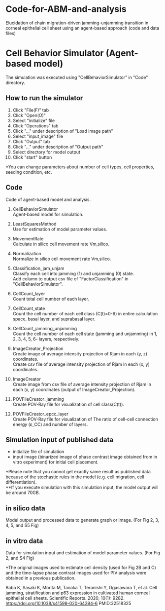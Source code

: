 # Code-for-ABM-and-analysis
Elucidation of chain migration-driven jamming-unjamming transition in corneal epithelial cell sheet using an agent-based approach (code and data files)

# Cell Behavior Simulator (Agent-based model)
The simulation was executed using "CellBehaviorSimulator" in "Code" directory.
## How to run the simulator
1. Click "File(F)" tab 
2. Click "Open(O)"
3. Select "initialize" file
4. Click "Operations" tab
5. Click "..." under description of "Load image path"
6. Select "input_image" file
7. Click "Output" tab
8. Click "..." under description of "Output path"
9. Select directory for model output
10. Click "start" button

*You can change parameters about number of cell types, cell properties, seeding condition, etc.

## Code
Code of agent-based model and analysis.
1. CellBehaviorSimulator  
    Agent-based model for simulation.

2. LeastSquaresMethod  
    Use for estimation of model parameter values.

3. MovementRate  
    Calculate in silico cell movement rate Vm,silico.

4. Normalization  
    Normalize in silico cell movement rate Vm,silico.

5. Classification_jam_unjam  
    Classify each cell into jamming (1) and unjamming (0) state.  
    Add column to output csv file of "FactorClassification" in "CellBehaviorSimulator".

6. CellCount_layer  
    Count total cell number of each layer.

7. CellCount_state  
    Count the cell number of each cell class (C(t)=0-6) in entire calculation space, basal layer, and suprabasal layer.

8. CellCount_jamming_unjamming  
    Count the cell number of each cell state (jamming and unjamming) in 1, 2, 3, 4, 5, 6- layers, respectively.

9. ImageCreator_Projection  
    Create image of average intensity projection of Rjam in each (y, z) coordinates.  
    Create csv file of average intensity projection of Rjam in each (x, y) coordinates.

10. ImageCreator  
    Create image from csv file of average intensity projection of Rjam in each (x, y) coordinates (output of ImageCreator_Projection).

11. POVFileCreator_jamming  
    Create POV-Ray file for visualization of cell class(C(t)).

12. POVFileCreator_epcc_layer  
    Create POV-Ray file for visualization of The ratio of cell-cell connection energy (ε_CC) and number of layers.

## Simulation input of published data
- initialize file of simulation
- input image (binarized image of phase contrast image obtained from in vitro experiment) for initial cell placement.

*Please note that you cannot get exactly same result as published data because of the stochastic rules in the model (e.g. cell migration, cell differentiation).  
**If you execute simulation with this simulation input, the model output will be around 70GB.

## in silico data
Model output and processed data to generate graph or image.
(For Fig 2, 3, 4, 5, and S5 Fig)

## in vitro data
Data for simulation input and estimation of model parameter values. 
(For Fig 2, and S4 Fig)

*The original images used to estimate cell density (used for Fig 2B and C) and the time-lapse phase contrast images used for PIV analysis were obtained in a previous publication.  
  
Baba K, Sasaki K, Morita M, Tanaka T, Teranishi Y, Ogasawara T, et al. Cell jamming, stratification and p63 expression in cultivated human corneal epithelial cell sheets.
Scientific Reports. 2020; 10(1): 9282. https://doi.org/10.1038/s41598-020-64394-6 PMID:32518325

